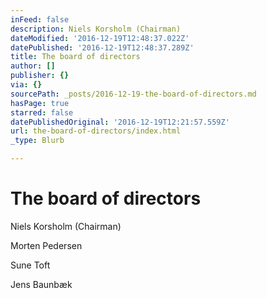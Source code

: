 ```yaml
---
inFeed: false
description: Niels Korsholm (Chairman)
dateModified: '2016-12-19T12:48:37.022Z'
datePublished: '2016-12-19T12:48:37.289Z'
title: The board of directors
author: []
publisher: {}
via: {}
sourcePath: _posts/2016-12-19-the-board-of-directors.md
hasPage: true
starred: false
datePublishedOriginal: '2016-12-19T12:21:57.559Z'
url: the-board-of-directors/index.html
_type: Blurb

---
```

# The board of directors

Niels Korsholm (Chairman)

Morten Pedersen

Sune Toft

Jens Baunbæk